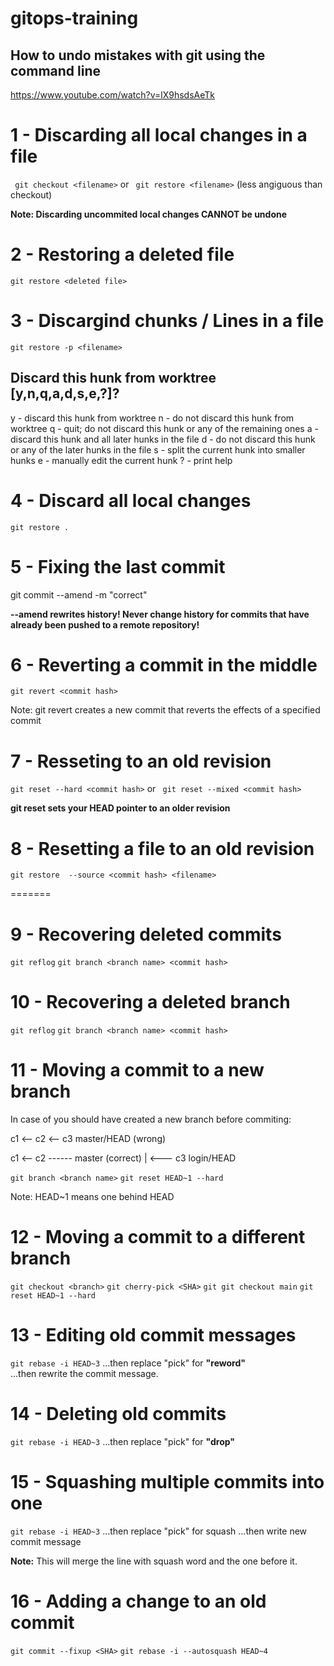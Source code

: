 # gitops-training

## How to undo mistakes with git using the command line
https://www.youtube.com/watch?v=lX9hsdsAeTk

# 1 - Discarding all local changes in a file

``` git checkout <filename>```
or
``` git restore <filename>``` (less angiguous than checkout)

**Note: Discarding uncommited local changes CANNOT be undone**

# 2 - Restoring a deleted file

``` git restore <deleted file> ```

# 3 - Discargind chunks / Lines in a file

``` git restore -p <filename> ```

## Discard this hunk from worktree [y,n,q,a,d,s,e,?]?
y - discard this hunk from worktree
n - do not discard this hunk from worktree
q - quit; do not discard this hunk or any of the remaining ones
a - discard this hunk and all later hunks in the file
d - do not discard this hunk or any of the later hunks in the file
s - split the current hunk into smaller hunks
e - manually edit the current hunk
? - print help

# 4 - Discard all local changes

``` git restore . ```

# 5 - Fixing the last commit

git commit --amend -m "correct"

**--amend rewrites history! Never change history for commits that have already been pushed to a remote repository!**

# 6 - Reverting a commit in the middle

``` git revert <commit hash> ```

Note: git revert creates a new commit that reverts the effects of a specified commit

# 7 - Resseting to an old revision

```git reset --hard <commit hash>``` or ``` git reset --mixed <commit hash>```

**git reset sets your HEAD pointer to an older revision**

# 8 - Resetting a file to an old revision

```git restore  --source <commit hash> <filename> ```

=======

# 9 - Recovering deleted commits

```git reflog```
```git branch <branch name> <commit hash>```

# 10 - Recovering a deleted branch

```git reflog```
```git branch <branch name> <commit hash>```

# 11 - Moving a commit to a new branch

In case of you should have created a new branch before commiting:

c1 <-- c2 <-- c3 master/HEAD       (wrong)


c1 <-- c2 ------ master            (correct)
        |
        <--- c3 login/HEAD

```git branch <branch name>```
```git reset HEAD~1 --hard```

Note: HEAD~1 means one behind HEAD

# 12 - Moving a commit to a different branch

```git checkout <branch>```
```git cherry-pick <SHA>```
```git git checkout main```
```git reset HEAD~1 --hard```

# 13 - Editing old commit messages

```git rebase -i HEAD~3```
...then replace "pick" for **"reword"**   
...then rewrite the commit message.

# 14 - Deleting old commits

```git rebase -i HEAD~3```
...then replace "pick" for **"drop"**   

# 15 - Squashing multiple commits into one

```git rebase -i HEAD~3```
...then replace "pick" for squash
...then write new commit message

**Note:** This will merge the line with squash word and the one before it.

# 16 - Adding a change to an old commit

```git commit --fixup <SHA>```
```git rebase -i --autosquash HEAD~4```

